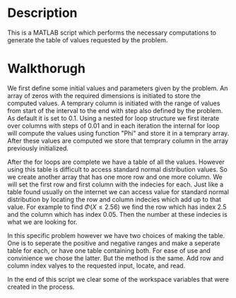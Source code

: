 # Description
This is a MATLAB script which performs the necessary computations to generate the table of values
requested by the problem.

# Walkthorugh
We first define some initial values and parameters given by the problem.
An array of zeros with the required dimensions is initiated to store the computed values.
A temprary column is initiated with the range of values from start of the interval to the end with
step also defined by the problem. As default it is set to $0.1$.
Using a nested for loop structure we first iterate over columns with steps of $0.01$ and in each
iteration the internal for loop will compute the values using function "Phi" and store it in a
temprary array. After these values are computed we store that temprary column in the array
previously initialized.

After the for loops are complete we have a table of all the values. However using this table is
difficult to access standard normal distribution values. So we create another array that has one
more row and one more column. We will set the first row and first column with the indecies for each.
Just like a table found usually on the internet we can access value for standard normal distribution
by locating the row and column indecies which add up to that value. For example to find
$\Phi(X \le 2.56)$ we find the row which has index $2.5$ and the column which has index $0.05$. Then
the number at these indecies is what we are looking for.

In this specific problem however we have two choices of making the table. One is to seperate the
positive and negative ranges and make a seperate table for each, or have one table containing both.
For ease of use and convinience we chose the latter. But the method is the same. Add row and column
index valyes to the requested input, locate, and read.

In the end of this script we clear some of the workspace variables that were created in the process.
